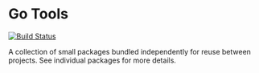 # Go Tools #

[![Build Status](https://travis-ci.org/globalprofessionalsearch/go-tools.svg?branch=master)](https://travis-ci.org/globalprofessionalsearch/go-tools)

A collection of small packages bundled independently for reuse between projects.  See individual packages for more details.
